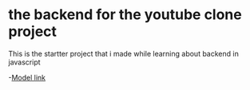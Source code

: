 # the backend for the youtube clone project

This is the startter project that i made while learning about backend in javascript

-[Model link](https://app.eraser.io/workspace/YtPqZ1VogxGy1jzIDkzj)